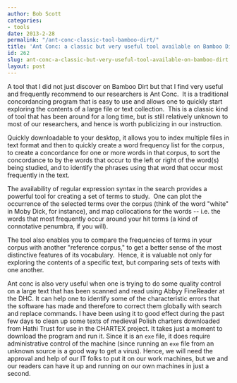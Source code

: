```yaml
---
author: Bob Scott
categories:
- tools
date: 2013-2-28
permalink: "/ant-conc-classic-tool-bamboo-dirt/"
title: 'Ant Conc: a classic but very useful tool available on Bamboo Dirt'
id: 262
slug: ant-conc-a-classic-but-very-useful-tool-available-on-bamboo-dirt
layout: post
---
```


A tool that I did not just discover on Bamboo Dirt but that I find very useful and frequently recommend to our researchers is Ant Conc.  It is a traditional concordancing program that is easy to use and allows one to quickly start exploring the contents of a large file or text collection.  This is a classic kind of tool that has been around for a long time, but is still relatively unknown to most of our researchers, and hence is worth publicizing in our instruction.

Quickly downloadable to your desktop, it allows you to index multiple files in text format and then to quickly create a word frequency list for the corpus, to create a concordance for one or more words in that corpus, to sort the concordance to by the words that occur to the left or right of the word(s) being studied, and to identify the phrases using that word that occur most frequently in the text.

The availability of regular expression syntax in the search provides a powerful tool for creating a set of terms to study.  One can plot the occurrence of the selected terms over the corpus (think of the word "white" in Moby Dick, for instance), and map collocations for the words -- i.e. the words that most frequently occur around your hit terms (a kind of connotative penumbra, if you will).

The tool also enables you to compare the frequencies of terms in your corpus with another "reference corpus," to get a better sense of the most distinctive features of its vocabulary.  Hence, it is valuable not only for exploring the contents of a specific text, but comparing sets of texts with one another.

Ant conc is also very useful when one is trying to do some quality control on a large text that has been scanned and read using Abbyy FineReader at the DHC. It can help one to identify some of the characteristic errors that the software has made and therefore to correct them globally with search and replace commands. I have been using it to good effect during the past few days to clean up some texts of medieval Polish charters downloaded from Hathi Trust for use in the CHARTEX project. It takes just a moment to download the program and run it. Since it is an `exe` file, it does require administrative control of the machine (since running an `exe` file from an unknown source is a good way to get a virus). Hence, we will need the approval and help of our IT folks to put it on our work machines, but we and our readers can have it up and running on our own machines in just a second.
